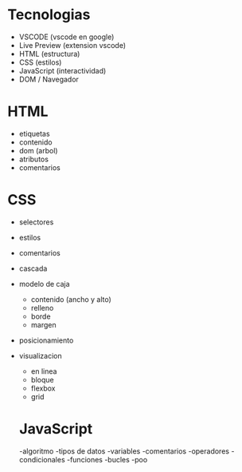 # Tecnologias
- VSCODE (vscode en google)
- Live Preview (extension vscode)
- HTML (estructura)
- CSS (estilos)
- JavaScript (interactividad)
- DOM / Navegador

# HTML
- etiquetas
- contenido
- dom (arbol)
- atributos
- comentarios

# CSS
- selectores
- estilos
- comentarios
- cascada
- modelo de caja
    - contenido (ancho y alto)
    - relleno
    - borde
    - margen
- posicionamiento
- visualizacion
    - en linea
    - bloque
    - flexbox
    - grid

   # JavaScript
   -algoritmo
   -tipos de datos
   -variables
   -comentarios
   -operadores
   -condicionales
   -funciones
   -bucles
   -poo
